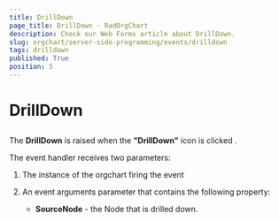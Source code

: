 ```yaml
---
title: DrillDown
page_title: DrillDown - RadOrgChart
description: Check our Web Forms article about DrillDown.
slug: orgchart/server-side-programming/events/drilldown
tags: drilldown
published: True
position: 5
---
```


# DrillDown



## 

The **DrillDown** is raised when the **"DrillDown"** icon is clicked .

The event handler receives two parameters:

1. The instance of the orgchart firing the event

2. An event arguments parameter that contains the following property:

	* **SourceNode** - the Node that is drilled down.
